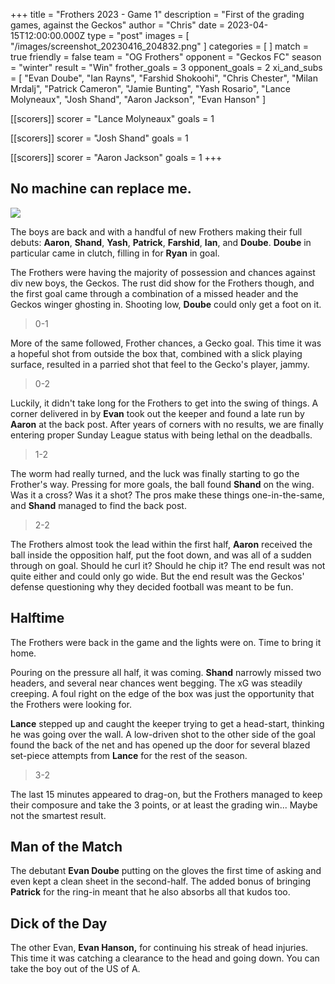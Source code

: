 +++
title = "Frothers 2023 - Game 1"
description = "First of the grading games, against the Geckos"
author = "Chris"
date = 2023-04-15T12:00:00.000Z
type = "post"
images = [ "/images/screenshot_20230416_204832.png" ]
categories = [ ]
match = true
friendly = false
team = "OG Frothers"
opponent = "Geckos FC"
season = "winter"
result = "Win"
frother_goals = 3
opponent_goals = 2
xi_and_subs = [
  "Evan Doube",
  "Ian Rayns",
  "Farshid Shokoohi",
  "Chris Chester",
  "Milan Mrdalj",
  "Patrick Cameron",
  "Jamie Bunting",
  "Yash Rosario",
  "Lance Molyneaux",
  "Josh Shand",
  "Aaron Jackson",
  "Evan Hanson"
]

[[scorers]]
scorer = "Lance Molyneaux"
goals = 1

[[scorers]]
scorer = "Josh Shand"
goals = 1

[[scorers]]
scorer = "Aaron Jackson"
goals = 1
+++

## No machine can replace me.

![](/images/screenshot_20230416_204832.png)

The boys are back and with a handful of new Frothers making their full debuts: **Aaron**, **Shand**, **Yash**, **Patrick**, **Farshid**, **Ian**, and **Doube**. **Doube** in particular came in clutch, filling in for **Ryan** in goal.

The Frothers were having the majority of possession and chances against div new boys, the Geckos. The rust did show for the Frothers though, and the first goal came through a combination of a missed header and the Geckos winger ghosting in. Shooting low, **Doube** could only get a foot on it.

> 0-1

More of the same followed, Frother chances, a Gecko goal. This time it was a hopeful shot from outside the box that, combined with a slick playing surface, resulted in a parried shot that feel to the Gecko's player, jammy.

> 0-2

Luckily, it didn't take long for the Frothers to get into the swing of things. A corner delivered in by **Evan** took out the keeper and found a late run by **Aaron** at the back post. After years of corners with no results, we are finally entering proper Sunday League status with being lethal on the deadballs.

> 1-2

The worm had really turned, and the luck was finally starting to go the Frother's way. Pressing for more goals, the ball found **Shand** on the wing. Was it a cross? Was it a shot? The pros make these things one-in-the-same, and **Shand** managed to find the back post.

> 2-2

The Frothers almost took the lead within the first half, **Aaron** received the ball inside the opposition half, put the foot down, and was all of a sudden through on goal. Should he curl it? Should he chip it? The end result was not quite either and could only go wide. But the end result was the Geckos' defense questioning why they decided football was meant to be fun.

## Halftime

The Frothers were back in the game and the lights were on. Time to bring it home.

Pouring on the pressure all half, it was coming. **Shand** narrowly missed two headers, and several near chances went begging. The xG was steadily creeping. A foul right on the edge of the box was just the opportunity that the Frothers were looking for.

**Lance** stepped up and caught the keeper trying to get a head-start, thinking he was going over the wall. A low-driven shot to the other side of the goal found the back of the net and has opened up the door for several blazed set-piece attempts from **Lance** for the rest of the season.

> 3-2

The last 15 minutes appeared to drag-on, but the Frothers managed to keep their composure and take the 3 points, or at least the grading win... Maybe not the smartest result.

## Man of the Match

The debutant **Evan Doube** putting on the gloves the first time of asking and even kept a clean sheet in the second-half. The added bonus of bringing **Patrick** for the ring-in meant that he also absorbs all that kudos too.

## Dick of the Day

The other Evan, **Evan Hanson,** for continuing his streak of head injuries. This time it was catching a clearance to the head and going down. You can take the boy out of the US of A.
